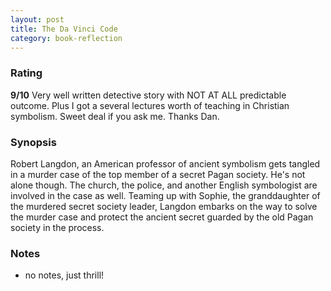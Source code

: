 ```yaml
---
layout: post
title: The Da Vinci Code
category: book-reflection
---
```


### Rating
**9/10** Very well written detective story with NOT AT ALL predictable outcome. Plus I got a several lectures worth of teaching in Christian symbolism. Sweet deal if you ask me. Thanks Dan.

### Synopsis
Robert Langdon,  an American professor of ancient symbolism gets tangled in a murder case of the top member of a secret Pagan society. He's not alone though. The church, the police, and another English symbologist are involved in the case as well. Teaming up with Sophie, the granddaughter of the murdered secret society leader, Langdon embarks on the way to solve the murder case and protect the ancient secret guarded by the old Pagan society in the process.

### Notes
- no notes, just thrill!